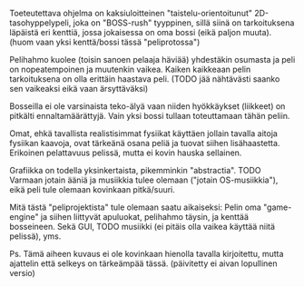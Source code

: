 Toeteutettava ohjelma on kaksiuloitteinen "taistelu-orientoitunut" 2D-tasohyppelypeli, joka on "BOSS-rush" tyyppinen, sillä siinä on tarkoituksena läpäistä eri kenttiä, jossa jokaisessa on oma bossi (eikä paljon muuta).
(huom vaan yksi kenttä/bossi tässä "peliprotossa")

Pelihahmo kuolee (toisin sanoen pelaaja häviää) yhdestäkin osumasta ja peli on nopeatempoinen ja muutenkin vaikea.
Kaiken kaikkeaan pelin tarkoituksena on olla erittäin haastava peli. (TODO jää nähtävästi saanko sen vaikeaksi eikä vaan ärsyttäväksi)

Bosseilla ei ole varsinaista teko-älyä vaan niiden hyökkäykset (liikkeet) on pitkälti ennaltamäärättyjä. Vain yksi bossi tullaan toteuttamaan tähän peliin.

Omat, ehkä tavallista realistisimmat fysiikat käyttäen jollain tavalla aitoja fysiikan kaavoja, ovat tärkeänä osana peliä ja tuovat siihen lisähaastetta.
Erikoinen pelattavuus pelissä, mutta ei kovin hauska sellainen.

Grafiikka on todella yksinkertaista, pikemminkin "abstractia".
TODO Varmaan jotain ääniä ja musiikkia tulee olemaan ("jotain OS-musiikkia"), eikä peli tule olemaan kovinkaan pitkä/suuri.



Mitä tästä "peliprojektista" tule olemaan saatu aikaiseksi: Pelin oma "game-engine" ja siihen liittyvät apuluokat, pelihahmo täysin, ja kenttää bosseineen. Sekä GUI, TODO musiikki (ei pitäis olla vaikea käyttää niitä pelissä), yms.





Ps. Tämä aiheen kuvaus ei ole kovinkaan hienolla tavalla kirjoitettu, mutta ajattelin että selkeys on tärkeämpää tässä.
(päivitetty ei aivan lopullinen versio)